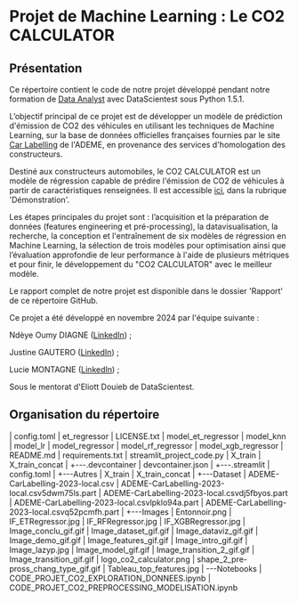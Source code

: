 # Projet de Machine Learning : Le CO2 CALCULATOR

## Présentation

Ce répertoire contient le code de notre projet développé pendant notre formation de [Data Analyst](https://datascientest.com/formation-data-analyst) avec DataScientest sous Python 1.5.1.

L’objectif principal de ce projet est de développer un modèle de prédiction d'émission de CO2 des véhicules en utilisant les techniques de Machine Learning, sur la base de données officielles françaises fournies par le site [Car Labelling](https://carlabelling.ademe.fr/) de l'ADEME, en provenance des services d'homologation des constructeurs. 

Destiné aux constructeurs automobiles, le CO2 CALCULATOR est un modèle de régression capable de prédire l'émission de CO2 de véhicules à partir de caractéristiques renseignées. Il est accessible [ici](https://co2-calculator-project.streamlit.app/), dans la rubrique 'Démonstration'.

Les étapes principales du projet sont : l’acquisition et la préparation de données (features engineering et pré-processing), la datavisualisation, la recherche, la conception et l'entraînement de six modèles de régression en Machine Learning, la sélection de trois modèles pour optimisation ainsi que l’évaluation approfondie de leur performance à l'aide de plusieurs métriques et pour finir, le développement du "CO2 CALCULATOR" avec le meilleur modèle.

Le rapport complet de notre projet est disponible dans le dossier 'Rapport' de ce répertoire GitHub.



Ce projet a été développé en novembre 2024 par l'équipe suivante :

Ndèye Oumy DIAGNE ([LinkedIn](https://www.linkedin.com/in/ndeyeoumy-diagne/)) ;

Justine GAUTERO ([LinkedIn](https://www.linkedin.com/in/justine-gautero-4251aa130/)) ;

Lucie MONTAGNE ([LinkedIn](https://www.linkedin.com/in/lucie-montagne-ab93b465/)) ;


Sous le mentorat d'Eliott Douieb de DataScientest.




## Organisation du répertoire
|   config.toml
|   et_regressor
|   LICENSE.txt
|   model_et_regressor
|   model_knn
|   model_lr
|   model_regressor
|   model_rf_regressor
|   model_xgb_regressor
|   README.md
|   requirements.txt
|   streamlit_project_code.py
|   X_train
|   X_train_concat
|
+---.devcontainer
|       devcontainer.json
|
+---.streamlit
|       config.toml
|
+---Autres
|       X_train
|       X_train_concat
|
+---Dataset
|       ADEME-CarLabelling-2023-local.csv
|       ADEME-CarLabelling-2023-local.csv5dwm75ls.part
|       ADEME-CarLabelling-2023-local.csvdj5fbyos.part
|       ADEME-CarLabelling-2023-local.csvlpklo94a.part
|       ADEME-CarLabelling-2023-local.csvq52pcmfh.part
|
+---Images
|       Entonnoir.png
|       IF_ETRegressor.jpg
|       IF_RFRegressor.jpg
|       IF_XGBRegressor.jpg
|       Image_conclu_gif.gif
|       Image_dataset_gif.gif
|       Image_dataviz_gif.gif
|       Image_demo_gif.gif
|       Image_features_gif.gif
|       Image_intro_gif.gif
|       Image_lazyp.jpg
|       Image_model_gif.gif
|       Image_transition_2_gif.gif
|       Image_transition_gif.gif
|       logo_co2_calculator.png
|       shape_2_pre-pross_chang_type_gif.gif
|       Tableau_top_features.jpg
|
\---Notebooks
    |   CODE_PROJET_CO2_EXPLORATION_DONNEES.ipynb
    |   CODE_PROJET_CO2_PREPROCESSING_MODELISATION.ipynb






